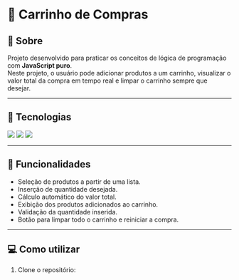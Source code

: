 # 🛒 Carrinho de Compras

## 📖 Sobre
Projeto desenvolvido para praticar os conceitos de lógica de programação com **JavaScript puro**.  
Neste projeto, o usuário pode adicionar produtos a um carrinho, visualizar o valor total da compra em tempo real e limpar o carrinho sempre que desejar.

---

## 🚀 Tecnologias

<div>
  <img src="https://img.shields.io/badge/HTML-239120?style=for-the-badge&logo=html5&logoColor=white">
  <img src="https://img.shields.io/badge/CSS-239120?&style=for-the-badge&logo=css3&logoColor=white">
  <img src="https://img.shields.io/badge/JavaScript-F7DF1E?style=for-the-badge&logo=javascript&logoColor=black">
</div>

---

## 🎯 Funcionalidades

- Seleção de produtos a partir de uma lista.
- Inserção de quantidade desejada.
- Cálculo automático do valor total.
- Exibição dos produtos adicionados ao carrinho.
- Validação da quantidade inserida.
- Botão para limpar todo o carrinho e reiniciar a compra.

---

## 💻 Como utilizar

1. Clone o repositório:
